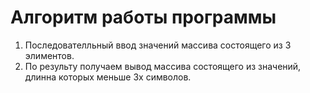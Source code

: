 # Алгоритм работы программы

1. Последователльный ввод значений массива состоящего из 3 элиментов.
2. По результу получаем вывод массива состоящего из значений, длинна которых меньше 3х символов.